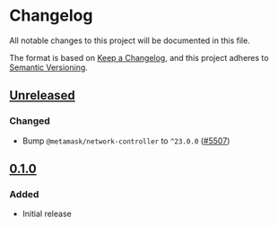 # Changelog

All notable changes to this project will be documented in this file.

The format is based on [Keep a Changelog](https://keepachangelog.com/en/1.0.0/),
and this project adheres to [Semantic Versioning](https://semver.org/spec/v2.0.0.html).

## [Unreleased]

### Changed

- Bump `@metamask/network-controller` to `^23.0.0` ([#5507](https://github.com/MetaMask/core/pull/5507))

## [0.1.0]

### Added

- Initial release

[Unreleased]: https://github.com/MetaMask/core/compare/@metamask/chain-agnostic-permission@0.1.0...HEAD
[0.1.0]: https://github.com/MetaMask/core/releases/tag/@metamask/chain-agnostic-permission@0.1.0

